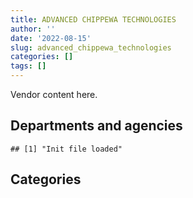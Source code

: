 ```yaml
---
title: ADVANCED CHIPPEWA TECHNOLOGIES
author: ''
date: '2022-08-15'
slug: advanced_chippewa_technologies
categories: []
tags: []
---
```


<script src="/rmarkdown-libs/htmlwidgets/htmlwidgets.js"></script>
<link href="/rmarkdown-libs/datatables-css/datatables-crosstalk.css" rel="stylesheet" />
<script src="/rmarkdown-libs/datatables-binding/datatables.js"></script>
<script src="/rmarkdown-libs/jquery/jquery-3.6.0.min.js"></script>
<link href="/rmarkdown-libs/dt-core-bootstrap/css/dataTables.bootstrap.min.css" rel="stylesheet" />
<link href="/rmarkdown-libs/dt-core-bootstrap/css/dataTables.bootstrap.extra.css" rel="stylesheet" />
<script src="/rmarkdown-libs/dt-core-bootstrap/js/jquery.dataTables.min.js"></script>
<script src="/rmarkdown-libs/dt-core-bootstrap/js/dataTables.bootstrap.min.js"></script>
<link href="/rmarkdown-libs/crosstalk/css/crosstalk.min.css" rel="stylesheet" />
<script src="/rmarkdown-libs/crosstalk/js/crosstalk.min.js"></script>
<script src="/rmarkdown-libs/htmlwidgets/htmlwidgets.js"></script>
<link href="/rmarkdown-libs/datatables-css/datatables-crosstalk.css" rel="stylesheet" />
<script src="/rmarkdown-libs/datatables-binding/datatables.js"></script>
<script src="/rmarkdown-libs/jquery/jquery-3.6.0.min.js"></script>
<link href="/rmarkdown-libs/dt-core-bootstrap/css/dataTables.bootstrap.min.css" rel="stylesheet" />
<link href="/rmarkdown-libs/dt-core-bootstrap/css/dataTables.bootstrap.extra.css" rel="stylesheet" />
<script src="/rmarkdown-libs/dt-core-bootstrap/js/jquery.dataTables.min.js"></script>
<script src="/rmarkdown-libs/dt-core-bootstrap/js/dataTables.bootstrap.min.js"></script>
<link href="/rmarkdown-libs/crosstalk/css/crosstalk.min.css" rel="stylesheet" />
<script src="/rmarkdown-libs/crosstalk/js/crosstalk.min.js"></script>

Vendor content here.

## Departments and agencies

    ## [1] "Init file loaded"

<div id="htmlwidget-1" style="width:100%;height:auto;" class="datatables html-widget"></div>
<script type="application/json" data-for="htmlwidget-1">{"x":{"style":"bootstrap","filter":"none","vertical":false,"data":[["<a href=\"/departments/aafc-aac/\">Agriculture and Agri-Food Canada | Agriculture et Agroalimentaire Canada<\/a>","<a href=\"/departments/aandc-aadnc/\">Crown-Indigenous Relations and Northern Affairs Canada | Relations Couronne-Autochtones et Affaires du Nord Canada<\/a>","<a href=\"/departments/acoa-apeca/\">Atlantic Canada Opportunities Agency | Agence de promotion économique du Canada atlantique<\/a>","<a href=\"/departments/atssc-scdata/\">Administrative Tribunals Support Service of Canada | Service canadien d'appui aux tribunaux administratifs<\/a>","<a href=\"/departments/cas-satj/\">Courts Administration Service | Service administratif des tribunaux judiciaires<\/a>","<a href=\"/departments/cbsa-asfc/\">Canada Border Services Agency | Agence des services frontaliers du Canada<\/a>","<a href=\"/departments/ccohs-cchst/\">Canadian Centre for Occupational Health and Safety | Centre canadien d'hygiène et de sécurité au travail<\/a>","<a href=\"/departments/cer-rec/\">Canada Energy Regulator | La Régie de l’énergie du Canada<\/a>","<a href=\"/departments/cfia-acia/\">Canadian Food Inspection Agency | Agence canadienne d'inspection des aliments<\/a>","<a href=\"/departments/cic/\">Immigration, Refugees and Citizenship Canada | Immigration, Réfugiés et Citoyenneté Canada<\/a>","<a href=\"/departments/cihr-irsc/\">Canadian Institutes of Health Research | Instituts de recherche en santé du Canada<\/a>","<a href=\"/departments/cnsc-ccsn/\">Canadian Nuclear Safety Commission | Commission canadienne de sûreté nucléaire<\/a>","<a href=\"/departments/cra-arc/\">Canada Revenue Agency | Agence du revenu du Canada<\/a>","<a href=\"/departments/crtc/\">Canadian Radio-television and Telecommunications Commission | Conseil de la radiodiffusion et des télécommunications canadiennes<\/a>","<a href=\"/departments/csc-scc/\">Correctional Service of Canada | Service correctionnel du Canada<\/a>","<a href=\"/departments/csps-efpc/\">Canada School of Public Service | École de la fonction publique du Canada<\/a>","<a href=\"/departments/dfatd-maecd/\">Global Affairs Canada | Affaires mondiales Canada<\/a>","<a href=\"/departments/dfo-mpo/\">Fisheries and Oceans Canada | Pêches et Océans Canada<\/a>","<a href=\"/departments/dnd-mdn/\">National Defence | Défense nationale<\/a>","<a href=\"/departments/ec/\">Environment and Climate Change Canada | Environnement et Changement climatique Canada<\/a>","<a href=\"/departments/elections/\">Elections Canada | Élections Canada<\/a>","<a href=\"/departments/esdc-edsc/\">Employment and Social Development Canada | Emploi et Développement social Canada<\/a>","<a href=\"/departments/fcac-acfc/\">Financial Consumer Agency of Canada | Agence de la consommation en matière financière du Canada<\/a>","<a href=\"/departments/fin/\">Department of Finance Canada | Ministère des Finances Canada<\/a>","<a href=\"/departments/fintrac-canafe/\">Financial Transactions and Reports Analysis Centre of Canada | Centre d'analyse des opérations et déclarations financières du Canada<\/a>","<a href=\"/departments/hc-sc/\">Health Canada | Santé Canada<\/a>","<a href=\"/departments/ic/\">Innovation, Science and Economic Development Canada | Innovation, Sciences et Développement économique Canada<\/a>","<a href=\"/departments/infc/\">Infrastructure Canada | Infrastructure Canada<\/a>","<a href=\"/departments/irb-cisr/\">Immigration and Refugee Board of Canada | Commission de l'immigration et du statut de réfugié du Canada<\/a>","<a href=\"/departments/isc-sac/\">Indigenous Services Canada | Services aux Autochtones Canada<\/a>","<a href=\"/departments/jus/\">Department of Justice Canada | Ministère de la Justice Canada<\/a>","<a href=\"/departments/lac-bac/\">Library and Archives Canada | Bibliothèque et Archives Canada<\/a>","<a href=\"/departments/nrcan-rncan/\">Natural Resources Canada | Ressources naturelles Canada<\/a>","<a href=\"/departments/nserc-crsng/\">Natural Sciences and Engineering Research Council of Canada | Conseil de recherches en sciences naturelles et en génie du Canada<\/a>","<a href=\"/departments/opc-cpvp/\">Office of the Privacy Commissioner of Canada | Commissariats à l’information et à la protection de la vie privée au Canada<\/a>","<a href=\"/departments/osfi-bsif/\">Office of the Superintendent of Financial Institutions Canada | Bureau du surintendant des institutions financières Canada<\/a>","<a href=\"/departments/osgg-bsgg/\">Office of the Secretary to the Governor General | Bureau du secrétaire du gouverneur général<\/a>","<a href=\"/departments/pc/\">Parks Canada | Parcs Canada<\/a>","<a href=\"/departments/pch/\">Canadian Heritage | Patrimoine canadien<\/a>","<a href=\"/departments/pco-bcp/\">Privy Council Office | Bureau du Conseil privé<\/a>","<a href=\"/departments/phac-aspc/\">Public Health Agency of Canada | Agence de la santé publique du Canada<\/a>","<a href=\"/departments/ppsc-sppc/\">Public Prosecution Service of Canada | Service des poursuites pénales du Canada<\/a>","<a href=\"/departments/pwgsc-tpsgc/\">Public Services and Procurement Canada | Services publics et Approvisionnement Canada<\/a>","<a href=\"/departments/rcmp-grc/\">Royal Canadian Mounted Police | Gendarmerie royale du Canada<\/a>","<a href=\"/departments/ssc-spc/\">Shared Services Canada | Services partagés Canada<\/a>","<a href=\"/departments/sshrc-crsh/\">Social Sciences and Humanities Research Council of Canada | Conseil de recherches en sciences humaines du Canada<\/a>","<a href=\"/departments/tbs-sct/\">Treasury Board of Canada Secretariat | Secrétariat du Conseil du Trésor du Canada<\/a>","<a href=\"/departments/vac-acc/\">Veterans Affairs Canada | Anciens Combattants Canada<\/a>","<a href=\"/departments/vrab-tacra/\">Veterans Review and Appeal Board | Tribunal des anciens combattants (révision et appel)<\/a>","<a href=\"/departments/wage/\">Department for Women and Gender Equality | Ministère des Femmes et de l’Égalité des genres<\/a>","<a href=\"/departments/wd-deo/\">Western Economic Diversification Canada | Diversification de l'économie de l'Ouest Canada<\/a>"],["$    67,974.97","$    76,329.92",null,"$     6,440.05","$   364,764.94","$ 2,811,096.60",null,"$       734.70","$    12,915.49","$ 1,194,124.34","$    51,588.90","$    79,102.01","$   239,277.94","$    20,958.87","$   101,274.34","$    14,475.30","$   467,951.70","$    85,515.28","$   396,166.95",null,"$    56,412.57","$   871,062.94",null,"$     8,933.32",null,null,"$    12,906.83",null,null,null,"$    99,579.50","$   484,323.02","$    59,172.22",null,"$    20,309.29","$    30,591.97","$    15,680.06","$   103,493.48","$    65,010.59","$     1,662.60",null,null,"$     2,423.77","$   336,121.14","$ 7,372,130.12","$    12,428.19","$   241,084.86",null,null,null,null],["$   135,799.84","$   491,568.03","$    13,776.75","$     9,074.62",null,"$ 1,916,509.00",null,"$   295,234.86","$    55,970.92","$ 1,546,416.78","$    51,588.90","$    99,017.83","$    63,414.43","$    28,226.62","$    99,598.95","$   193,719.97","$    13,105.74","$    72,279.59","$ 1,301,236.96","$   583,417.03","$   184,371.10","$   610,243.31",null,null,null,null,"$   676,614.94","$    14,119.46",null,"$   470,717.49","$   114,939.59","$   696,288.38","$    56,083.63",null,"$   218,816.22","$    30,896.89","$    21,327.61","$    60,618.85","$   115,095.41","$   105,504.43",null,null,"$    13,661.23","$   370,435.10","$ 8,432,736.30",null,"$   191,458.67","$   306,767.23",null,null,null],["$   128,484.19","$   104,694.83","$   355,994.25",null,null,"$ 1,935,125.13",null,"$     4,537.24","$    25,175.37","$ 1,187,384.32","$    61,717.73","$    89,201.85","$    78,595.51","$    37,166.83","$   103,016.55","$   152,999.05",null,"$   110,927.72","$ 1,544,529.75","$    27,885.49","$   210,729.74","$   789,986.40","$    50,568.85","$    12,271.58","$   149,125.10","$   701,514.94","$ 1,811,594.65","$    16,127.71","$    18,974.88",null,"$   156,031.48","$   507,725.55","$    89,612.68","$    10,262.66","$    24,685.02","$    21,038.17",null,"$    72,574.36","$   145,643.84","$   277,359.09",null,null,"$   995,073.47","$   157,720.28","$ 3,841,243.32",null,"$    52,632.46","$   646,286.63",null,"$    22,954.37","$    40,579.88"],["$    80,360.09","$   196,822.50","$    12,388.89",null,"$    34,401.65","$ 1,803,245.30","$    12,617.87","$   117,235.51",null,"$ 1,106,617.36","$    74,580.40","$   100,551.32","$ 1,781,982.93","$    25,733.74","$   326,689.68","$    74,757.47","$    96,504.00","$   139,620.48","$ 4,091,074.24","$    75,761.62","$    26,938.99","$ 1,333,915.63","$    55,136.25","$     2,300.92","$   148,717.66","$ 2,122,298.92","$ 5,823,871.81","$   622,198.90","$   164,767.43","$   121,333.09","$   148,149.93","$    16,005.80","$    52,002.41",null,"$    27,035.77","$   142,084.68","$     8,739.57","$    68,904.89","$   251,644.97","$    28,209.91","$   136,962.19","$   358,312.60","$   348,850.07","$   416,936.95","$16,121,424.38",null,"$    29,452.08","$ 1,007,408.64","$   107,920.60","$    95,235.40",null]],"container":"<table class=\"table table-striped table-hover row-border order-column display\">\n  <thead>\n    <tr>\n      <th>Department<\/th>\n      <th>2017-2018<\/th>\n      <th>2018-2019<\/th>\n      <th>2019-2020<\/th>\n      <th>2020-2021<\/th>\n    <\/tr>\n  <\/thead>\n<\/table>","options":{"order":[[4,"desc"]],"pageLength":10,"autoWidth":true,"columnDefs":[],"orderClasses":false}},"evals":[],"jsHooks":[]}</script>

## Categories

<div id="htmlwidget-2" style="width:100%;height:auto;" class="datatables html-widget"></div>
<script type="application/json" data-for="htmlwidget-2">{"x":{"style":"bootstrap","filter":"none","vertical":false,"data":[["<a href=\"/categories/1_facilities_and_construction/\">1_facilities_and_construction<\/a>","<a href=\"/categories/10_office_management/\">10_office_management<\/a>","<a href=\"/categories/11_defence/\">11_defence<\/a>","<a href=\"/categories/2_professional_services/\">2_professional_services<\/a>","<a href=\"/categories/3_information_technology/\">3_information_technology<\/a>","<a href=\"/categories/6_industrial_products_and_services/\">6_industrial_products_and_services<\/a>","<a href=\"/categories/9_human_capital/\">9_human_capital<\/a>"],[null,null,"$   396,166.95",null,"$15,366,410.07",null,"$    21,441.75"],[null,"$    14,888.00","$ 1,286,348.96",null,"$18,342,716.57","$    16,699.14",null],[null,null,"$ 1,544,529.75",null,"$15,144,463.00",null,"$    80,760.17"],["$    76,675.28","$    12,184.60","$ 4,057,966.43","$     9,003.34","$35,677,415.08","$    20,923.21","$    83,537.55"]],"container":"<table class=\"table table-striped table-hover row-border order-column display\">\n  <thead>\n    <tr>\n      <th>Category<\/th>\n      <th>2017-2018<\/th>\n      <th>2018-2019<\/th>\n      <th>2019-2020<\/th>\n      <th>2020-2021<\/th>\n    <\/tr>\n  <\/thead>\n<\/table>","options":{"order":[[4,"desc"]],"pageLength":20,"autoWidth":true,"columnDefs":[],"orderClasses":false,"lengthMenu":[10,20,25,50,100]}},"evals":[],"jsHooks":[]}</script>
